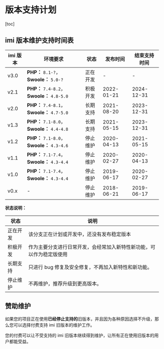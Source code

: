 # 版本支持计划

[toc]

## imi 版本维护支持时间表

| imi 版本 | 环境要求 | 状态 | 发布时间 | 结束支持时间 |
| - | - | - | - | - |
| v3.0 | **PHP：** `8.1-?`，**Swoole：** `5.0-?` | 正在开发 | - | - |
| v2.1 | **PHP：** `7.4-8.2`，**Swoole：** `4.8-5.0` | 积极开发 | 2022-01-21 | 2024-12-31 |
| v2.0 | **PHP：** `7.4-8.1`，**Swoole：** `4.7-5.0` | 长期支持 | 2021-08-20 | 2023-12-31 |
| v1.3 | **PHP：** `7.1-8.0`，**Swoole：** `4.4-4.8` | 长期支持 | 2021-05-15 | 2023-12-31 |
| v1.2 | **PHP：** `7.1-8.0`，**Swoole：** `4.3-4.6` | 停止维护 | 2020-04-13 | 2021-05-15 |
| v1.1 | **PHP：** `7.1-7.4`，**Swoole：** `4.3-4.4` | 停止维护 | 2020-02-27 | 2020-04-13 |
| v1.0 | **PHP：** `7.1-7.4`，**Swoole：** `4.3-4.4` | 停止维护 | 2019-06-17 | 2020-02-27 |
| v0.x | - | 停止维护 | 2018-06-21 | 2019-06-17 |

**状态说明：**

| 状态 | 说明 |
| - | - |
| 正在开发 | 该分支正在计划或开发中，还没有发布稳定版本 |
| 积极开发 | 作为主要分支进行日常开发，会经常加入新特性新功能，可以作为稳定版使用 |
| 长期支持 | 只进行 bug 修复及安全修复，不再加入新特性和新功能。 |
| 停止维护 | 不再维护，推荐升级到更高版本。 |

## 赞助维护

如果您的项目正在使用**已经停止支持的**旧版本，并且因为各种原因选择不升级，那么您可以选择付费支持 imi 旧版本的维护工作。

您的付费可以让不受支持的 imi 旧版本继续得到维护，让所有正在使用旧版本的用户都能受益。
